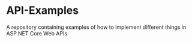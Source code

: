 # API-Examples
A repository containing examples of how to implement different things in ASP.NET Core Web APIs
